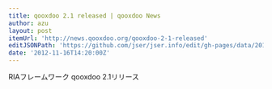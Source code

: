 ```yaml
---
title: qooxdoo 2.1 released | qooxdoo News
author: azu
layout: post
itemUrl: 'http://news.qooxdoo.org/qooxdoo-2-1-released'
editJSONPath: 'https://github.com/jser/jser.info/edit/gh-pages/data/2012/11/index.json'
date: '2012-11-16T14:20:00Z'
---
```

RIAフレームワーク qooxdoo 2.1リリース
